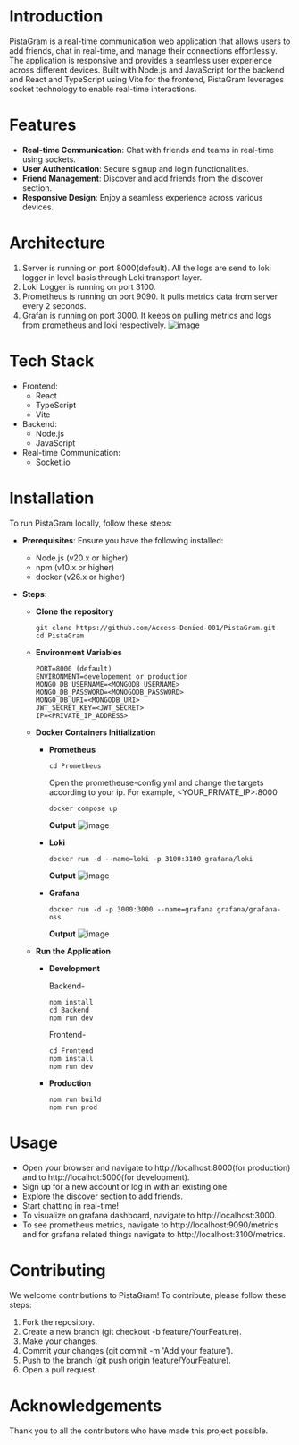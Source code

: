 # Introduction
PistaGram is a real-time communication web application that allows users to add friends, chat in real-time, and manage their connections effortlessly. The application is responsive and provides a seamless user experience across different devices. Built with Node.js and JavaScript for the backend and React and TypeScript using Vite for the frontend, PistaGram leverages socket technology to enable real-time interactions.

# Features
- **Real-time Communication**: Chat with friends and teams in real-time using sockets.
- **User Authentication**: Secure signup and login functionalities.
- **Friend Management**: Discover and add friends from the discover section.
- **Responsive Design**: Enjoy a seamless experience across various devices.

# Architecture
1. Server is running on port 8000(default). All the logs are send to loki logger in level basis through Loki transport layer.
2. Loki Logger is running on port 3100.
3. Prometheus is running on port 9090. It pulls metrics data from server every 2 seconds.
4. Grafan is running on port 3000. It keeps on pulling metrics and logs from prometheus and loki respectively.
         ![image](https://github.com/Access-Denied-001/PistaGram/assets/65714586/a2828ae1-4c52-48fe-a160-7fd949b14a4c)             


# Tech Stack
- Frontend:
  - React
  - TypeScript
  - Vite
- Backend:
  - Node.js
  - JavaScript
- Real-time Communication:
  - Socket.io

# Installation
To run PistaGram locally, follow these steps:

- **Prerequisites**: Ensure you have the following installed:

  - Node.js (v20.x or higher)
  - npm (v10.x or higher)
  - docker (v26.x or higher)

- **Steps**:
  - **Clone the repository**
    ```
    git clone https://github.com/Access-Denied-001/PistaGram.git
    cd PistaGram
    ```
  - **Environment Variables**
    ```
    PORT=8000 (default)
    ENVIRONMENT=developement or production
    MONGO_DB_USERNAME=<MONGODB_USERNAME>
    MONGO_DB_PASSWORD=<MONOGODB_PASSWORD>
    MONGO_DB_URI=<MONGODB_URI>
    JWT_SECRET_KEY=<JWT_SECRET>
    IP=<PRIVATE_IP_ADDRESS>
    ```
  - **Docker Containers Initialization**
    - **Prometheus**
        ```
        cd Prometheus
        ```
        Open the prometheuse-config.yml and change the targets according to your ip. For example, <YOUR_PRIVATE_IP>:8000
        ```
        docker compose up
        ```
        **Output**
          ![image](https://github.com/Access-Denied-001/PistaGram/assets/65714586/4551eb77-f851-4fc7-a9f1-3fdab142c170)

    - **Loki**
      ```
      docker run -d --name=loki -p 3100:3100 grafana/loki
      ```
      **Output**
        ![image](https://github.com/Access-Denied-001/PistaGram/assets/65714586/e0b5c508-6820-4ffe-98fd-1979ab2c5024)

    - **Grafana**
      ```
      docker run -d -p 3000:3000 --name=grafana grafana/grafana-oss
      ```
      **Output**
      ![image](https://github.com/Access-Denied-001/PistaGram/assets/65714586/ab742781-c987-4a94-b5fb-cbd25984b8e6)
  
  - **Run the Application**

    - **Development**

      Backend-
        ```
        npm install
        cd Backend
        npm run dev
        ```
      Frontend-
        ```
        cd Frontend
        npm install
        npm run dev
        ```

    - **Production**
      ```
      npm run build
      npm run prod
      ```

# Usage
- Open your browser and navigate to http://localhost:8000(for production) and to http://localhot:5000(for development).
- Sign up for a new account or log in with an existing one.
- Explore the discover section to add friends.
- Start chatting in real-time!
- To visualize on grafana dashboard, navigate to http://localhost:3000.
- To see prometheus metrics, navigate to http://localhost:9090/metrics and for grafana related things navigate to http://localhost:3100/metrics.

# Contributing
We welcome contributions to PistaGram! To contribute, please follow these steps:

1. Fork the repository.
2. Create a new branch (git checkout -b feature/YourFeature).
3. Make your changes.
4. Commit your changes (git commit -m 'Add your feature').
5. Push to the branch (git push origin feature/YourFeature).
6. Open a pull request.

# Acknowledgements
Thank you to all the contributors who have made this project possible.
